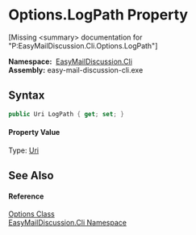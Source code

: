 Options.LogPath Property
========================

[Missing &lt;summary> documentation for "P:EasyMailDiscussion.Cli.Options.LogPath"]


  **Namespace:**  [EasyMailDiscussion.Cli][1]  
  **Assembly:** easy-mail-discussion-cli.exe

Syntax
------

```csharp
public Uri LogPath { get; set; }
```

#### Property Value
Type: [Uri][2]

See Also
--------

#### Reference
[Options Class][3]  
[EasyMailDiscussion.Cli Namespace][1]  

[1]: ../README.md
[2]: https://docs.microsoft.com/dotnet/api/system.uri
[3]: README.md